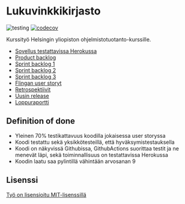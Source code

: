 # Lukuvinkkikirjasto

![testing](https://github.com/hhautajarvi/Ohtuminiprojekti/actions/workflows/main.yml/badge.svg)
[![codecov](https://codecov.io/gh/hhautajarvi/Ohtuminiprojekti/branch/master/graph/badge.svg?token=5CCL9IZFNO)](https://codecov.io/gh/hhautajarvi/Ohtuminiprojekti)


Kurssityö Helsingin yliopiston ohjelmistotuotanto-kurssille.

* [Sovellus testattavissa Herokussa](http://ohtu22-miniprojekti.herokuapp.com/)
* [Product backlog](https://docs.google.com/spreadsheets/d/1LjiLqfzKAxbSqKGUekv8m1LyQUo8m6ogEYdo0RVK2Xs/edit#gid=0)
* [Sprint backlog 1](https://docs.google.com/spreadsheets/d/1LjiLqfzKAxbSqKGUekv8m1LyQUo8m6ogEYdo0RVK2Xs/edit#gid=78284417)
* [Sprint backlog 2](https://docs.google.com/spreadsheets/d/1LjiLqfzKAxbSqKGUekv8m1LyQUo8m6ogEYdo0RVK2Xs/edit#gid=1975663807)
* [Sprint backlog 3](https://docs.google.com/spreadsheets/d/1LjiLqfzKAxbSqKGUekv8m1LyQUo8m6ogEYdo0RVK2Xs/edit#gid=1766966394)
* [Flingan user storyt](https://edu.flinga.fi/s/EAL3A5M)
* [Retrospektiivit](https://edu.flinga.fi/s/EG4Y7MS)
* [Uusin release](https://github.com/hhautajarvi/Ohtuminiprojekti/releases/tag/viikko3)
* [Loppuraportti](https://docs.google.com/document/d/1cXazHr_UHmDLQSn9azosJITsmWZdYucXB729QhHL4Zw/edit?usp=sharing)

## Definition of done

* Yleinen 70% testikattavuus koodilla jokaisessa user storyssa
* Koodi testattu sekä yksikkötesteillä, että hyväksymistestauksella
* Koodi on näkyvissä Githubissa, GithubActions suorittaa testit ja ne menevät läpi, sekä toiminnallisuus on testattavissa Herokussa
* Koodin laatu saa pylintillä vähintään arvosanan 9

## Lisenssi

[Työ on lisensioitu MIT-lisenssillä](https://github.com/hhautajarvi/Ohtuminiprojekti/blob/master/LICENSE.md)

